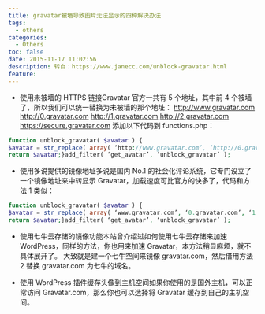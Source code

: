 ```yaml
---
title: gravatar被墙导致图片无法显示的四种解决办法
tags:
  - others
categories:
  - Others
toc: false
date: 2015-11-17 11:02:56
description: 转自：https://www.janecc.com/unblock-gravatar.html
feature:
---
```


* 使用未被墙的 HTTPS 链接Gravatar 官方一共有 5 个地址，其中前 4 个被墙了，所以我们可以统一替换为未被墙的那个地址：
http://www.gravatar.com
http://0.gravatar.com
http://1.gravatar.com
http://2.gravatar.com
https://secure.gravatar.com
添加以下代码到 functions.php：
``` php
function unblock_gravatar( $avatar ) {
$avatar = str_replace( array( ‘http://www.gravatar.com‘, ‘http://0.gravatar.com‘, ‘http://1.gravatar.com‘, ‘http://2.gravatar.com‘ ), ‘https://secure.gravatar.com‘, $avatar );
return $avatar;}add_filter( ‘get_avatar’, ‘unblock_gravatar’ );
```
<!-- more -->
* 使用多说提供的镜像地址多说是国内 No.1 的社会化评论系统，它专门设立了一个镜像地址来中转显示 Gravatar，加载速度可比官方的快多了，代码和方法 1 类似：
``` php
function unblock_gravatar( $avatar ) {
$avatar = str_replace( array( ‘www.gravatar.com’, ‘0.gravatar.com’, ‘1.gravatar.com’, ‘2.gravatar.com’ ), ‘gravatar.duoshuo.com’, $avatar );
return $avatar;}add_filter( ‘get_avatar’, ‘unblock_gravatar’ );
```
* 使用七牛云存储的镜像功能本站曾介绍过如何使用七牛云存储来加速 WordPress，同样的方法，你也用来加速 Gravatar，本方法稍显麻烦，就不具体展开了。
大致就是建一个七牛空间来镜像 gravatar.com，然后借用方法 2 替换 gravatar.com 为七牛的域名。

* 使用 WordPress 插件缓存头像到主机空间如果你使用的是国外主机，可以正常访问 Gravatar.com，那么你也可以选择将 Gravatar 缓存到自己的主机空间。